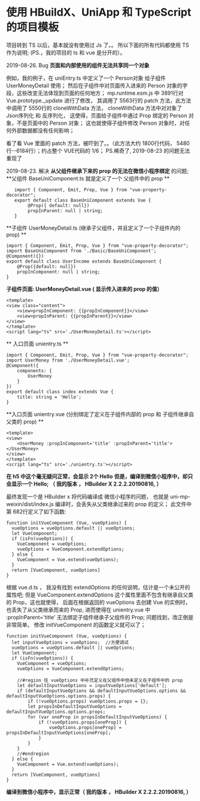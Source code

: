 # 使用 HBuildX、UniApp 和 TypeScript 的项目模板
项目转到 TS 以后，基本就没有使用过 Js 了。。
所以下面的所有代码都使用 TS 作为说明; (PS.，我的项目的 ts 和 vue 是分开的）。

2019-08-26. Bug **页面和内部使用的组件无法共享同一个对象** 

例如，我的例子，在 uniEntry.ts 中定义了一个 Person对象 给子组件 UserMoneyDetail 使用；
然后在子组件中对页面传入进来的 Person 对象的字段，这些改变无法体现到页面的任何地方；
mp.runtime.esm.js 中 3891行对 Vue.prototype._update 进行了修改，
其调用了 5563行的 patch 方法，此方法中调用了 5550行的 cloneWithData 方法，
cloneWithData 方法中对对象了 Json序列化 和 反序列化，
这使得，页面给子组件中通过 Prop 绑定的 Person 对象，不是页面中的 Person 对象；
这也就使得子组件修改 Person 对象时，对任何外部数据都没有任何影响；

看了看 Vue 里面的 patch 方法，被吓到了。。（此方法大约 1800行代码， 5480行--6184行）；约占整个 VUE代码的 1/6； 
PS.稀奇了, 2019-08-23 的问题无法重现了

2019-08-23. 解决  **从父组件继承下来的 prop 的无法在微信小程序绑定** 的问题; 
**父组件 BaseUniComponent.ts  就是定义了一个 父组件中的 prop ** 

       import { Component, Emit, Prop, Vue } from "vue-property-decorator";
       export default class BaseUniComponent extends Vue {
    	    @Prop({ default: null})
    	    propInParent: null | string;
       }
**子组件 UserMoneyDetail.ts (继承子父组件，并且定义了一个子组件内的 prop) **

    import { Component, Emit, Prop, Vue } from "vue-property-decorator";
    import BaseUniComponent from './Basic/BaseUniComponent';
    @Component({})
    export default class UserIncome extends BaseUniComponent {
    	@Prop({default: null})
    	propInComponent: null | string;
    }
**子组件页面:  UserMoneyDetail.vue ( 显示传入进来的 prop 的值）**

    <template>
	<view class="content">
		<view>propInComponent: {{propInComponent}}</view>
		<view>propInParent: {{propInParent}}</view>
	</view>
	</template>
	<script lang="ts" src='./UserMoneyDetail.ts'></script>
** 入口页面 unientry.ts ** 

    import { Component, Emit, Prop, Vue } from "vue-property-decorator";
    import UserMoney from './UserMoneyDetail.vue';
    @Component({
    	components: {
    		UserMoney		
    	}
    })
    export default class index extends Vue {
    	title: string = 'Hello';
    }

**入口页面 unientry.vue (分别绑定了定义在子组件内部的 prop 和 子组件继承自父类的 prop) **

    <template>
	<view>
		<UserMoney :propInComponent='title' :propInParent='title'></UserMoney>
	</view>
	</template>
	<script lang="ts" src='./unientry.ts'></script>

**在 h5 中这个毫无疑问正常，会显示 2个 Hello**
**但是，编译到微信小程序中，却只会显示一个 Hello; （ 我的版本 ， HBuilder X  2.2.2.20190816, ）**

最终发现一个是 HBuilder x 将代码编译成  微信小程序的问题， 
也就是  uni-mp-weixin/dist/index.js 编译时，会丢失从父类继承过来的 prop 的定义；
此文件中第 682行定义了如下函数: 

    function initVueComponent (Vue, vueOptions) {
      vueOptions = vueOptions.default || vueOptions;
      let VueComponent;
      if (isFn(vueOptions)) {
        VueComponent = vueOptions;
        vueOptions = VueComponent.extendOptions;	
      } else {
        VueComponent = Vue.extend(vueOptions);
      }
      return [VueComponent, vueOptions]
    }
    
根据 vue.d.ts ， 我没有找到 extendOptions 的任何说明，估计是一个未公开的属性吧;
但是 VueComponent.extendOptions 这个属性里面不包含有继承自父类的 Prop，这也就使得，
后面在根据返回的 vueOptions 去创建 Vue 的实例时，也丢失了从父类继承而来的 Prop, 
进而使得在 unientry.vue 中    :propInParent='title'  无法绑定子组件继承子父组件的 Prop;
问题找到，改正倒是非常简单。 修改  initVueComponent 的函数定义就可以了；

    function initVueComponent (Vue, vueOptions) {
      let inputVueOptions = vueOptions;  //方便调试
      vueOptions = vueOptions.default || vueOptions;
      let VueComponent;
      if (isFn(vueOptions)) {
        VueComponent = vueOptions;
        vueOptions = VueComponent.extendOptions;
    
        //#region 往 vueOptions 中补充定义在父组件中但未定义在子组件中的 prop
    	let defaultInputVueOptions = inputVueOptions['default'];
    	if (defaultInputVueOptions && defaultInputVueOptions.options && defaultInputVueOptions.options.props) {
    		if (!vueOptions.props) vueOptions.props = {};
    		let propsInDefaultInputVueOptions = defaultInputVueOptions.options.props;
    		for (var oneProp in propsInDefaultInputVueOptions) {
    			if (!vueOptions.props[oneProp]) {
    				vueOptions.props[oneProp] = propsInDefaultInputVueOptions[oneProp];
    			}
    		}
    	}
        //#endregion
      } else {
        VueComponent = Vue.extend(vueOptions);
      }
      return [VueComponent, vueOptions]
    }

**编译到微信小程序中，显示正常（ 我的版本 ， HBuilder X  2.2.2.20190816, ）**

```
